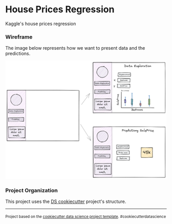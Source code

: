 # House Prices Regression

Kaggle's house prices regression

### Wireframe

The image below represents how we want to present data and the predictions.

![](./references/wireframe.png)
### Project Organization

This project uses the [DS cookiecutter](https://drivendata.github.io/cookiecutter-data-science/) project's structure.

---

<p><small>Project based on the <a target="_blank" href="https://drivendata.github.io/cookiecutter-data-science/">cookiecutter data science project template</a>. #cookiecutterdatascience</small></p>
